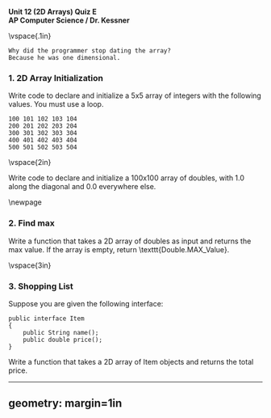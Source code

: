 __Unit 12 (2D Arrays) Quiz E__  
__AP Computer Science / Dr. Kessner__   

\vspace{.1in}

```
Why did the programmer stop dating the array?
Because he was one dimensional.
```

### 1. 2D Array Initialization

Write code to declare and initialize a 5x5 array of integers with the following
values.  You must use a loop.

```
100 101 102 103 104
200 201 202 203 204
300 301 302 303 304
400 401 402 403 404
500 501 502 503 504
```

\vspace{2in}

Write code to declare and initialize a 100x100 array of doubles, with 1.0 along
the diagonal and 0.0 everywhere else.

\newpage


### 2. Find max

Write a function that takes a 2D array of doubles as input and returns the max value.
If the array is empty, return \texttt{Double.MAX\_Value}.

\vspace{3in}


### 3. Shopping List

Suppose you are given the following interface:

```
public interface Item
{
    public String name();
    public double price();
}
```

Write a function that takes a 2D array of Item objects and returns the total price.

---
geometry: margin=1in
---


